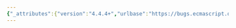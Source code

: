 ```yaml
---
{"_attributes":{"version":"4.4.4+","urlbase":"https://bugs.ecmascript.org/","maintainer":"dherman@mozilla.com"},"bug":{"bug_id":3143,"creation_ts":"2014-08-20 10:34:00 -0700","short_desc":"22.1.3.24 Array.prototype.sort: Description of argument types for SortCompare","delta_ts":"2015-10-02 14:33:03 -0700","product":"ECMA-262, Editions 5 and 5.1","component":"technical content","version":"Edition 5.1","rep_platform":"All","op_sys":"All","bug_status":"RESOLVED","resolution":"FIXED","see_also":"https://bugs.ecmascript.org/show_bug.cgi?id=3141","priority":"Normal","bug_severity":"normal","dependson":3141,"everconfirmed":true,"reporter":{"uid":"allen","name":"Allen Wirfs-Brock"},"assigned_to":{"uid":"allen","name":"Allen Wirfs-Brock"},"cc":"andrebargull","long_desc":[{"commentid":9808,"comment_count":0,"who":{"uid":"allen","name":"Allen Wirfs-Brock"},"bug_when":"2014-08-20 10:34:40 -0700","thetext":"+++ This bug was initially created as a clone of Bug #3141 +++\n\n22.1.3.24 Array.prototype.sort (comparefn)\n\nIn the \"Otherwise, the following steps are taken\" part:\n\n> [...] where the arguments for calls to SortCompare are results of\n> previous calls to the [[Get]] internal method.\n\nBut SortCompare takes property keys as arguments, not results from previous [[Get]] operations.\n\nThere are some recent proposals to change SortCompare to use values instead of property keys [1, 2], so basically reverting the changes from the 3rd edition. If SortCompare gets reverted to use values, this bug report can be closed for the 6th edition resp. converted to 5th edition for a future errata. IOW the mismatched description is an issue since the 3rd edition.\n\n\n[1] bug 3089\n[2] https://mail.mozilla.org/pipermail/es-discuss/2014-August/038847.html"},{"commentid":9809,"comment_count":1,"who":{"uid":"allen","name":"Allen Wirfs-Brock"},"bug_when":"2014-08-20 10:36:26 -0700","thetext":"This has been corrected in the 6th edition.\n\nMarked as \"In Progress\" to flag as ES5.1 errata material."},{"commentid":14733,"comment_count":2,"who":{"uid":"brterlso","name":"Brian Terlson"},"bug_when":"2015-10-02 14:33:03 -0700","thetext":"Bulk resolving ES5.1 errata issues as a sampling suggests these are all fixed. If this is in error, please open a new issue on GitHub."}]}}
---
```

